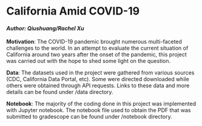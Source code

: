 # California Amid COVID-19
#### _Author: Qiushuang/Rachel Xu_


**Motivation**: The COVID-19 pandemic brought numerous multi-faceted challenges to the world. In an attempt to evaluate the current situation of California around two years after the onset of the pandemic, this project was carried out with the hope to shed some light on the question.

**Data**: The datasets used in the project were gathered from various sources (CDC, California Data Portal, etc). Some were directed downloaded while others were obtained through API requests. Links to these data and more details can be found under /data directory. 

**Notebook**: The majority of the coding done in this project was implemented with Jupyter notebook. The notebook file used to obtain the PDF that was submitted to gradescope can be found under /notebook directory.
